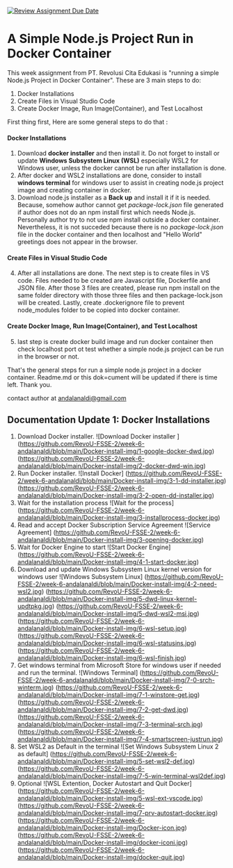 [![Review Assignment Due Date](https://classroom.github.com/assets/deadline-readme-button-24ddc0f5d75046c5622901739e7c5dd533143b0c8e959d652212380cedb1ea36.svg)](https://classroom.github.com/a/nj7iw4Wb)

# A Simple Node.js Project Run in Docker Container

This week assignment from PT. Revolusi Cita Edukasi is "running a simple Node.js Project in Docker Container". These are 3 main steps to do:
1. Docker Installations
2. Create Files in Visual Studio Code
3. Create Docker Image, Run Image(Container), and Test Localhost

First thing first, Here are some general steps to do that :

#### Docker Installations
1. Download **docker installer** and then install it. Do not forget to install or update **Windows Subsystem Linux (WSL)** especially WSL2 for Windows user, unless the docker cannot be run after installation is done.
2. After docker and WSL2 installations are done, consider to install **windows terminal** for windows user to assist in creating node.js project image and creating container in docker.
3. Download node.js installer as a **Back up** and install it if it is needed. Because, somehow author cannot get _package-lock.json_ file generated if author does not do an npm install first which needs Node.js. Personally author try to not use npm install outside a docker container. Nevertheless, it is not succeded because there is no _package-lock.json_ file in the docker container and then localhost and "Hello World" greetings does not appear in the browser.
#### Create Files in Visual Studio Code
4. After all installations are done. The next step is to create files in VS code. Files needed to be created are Javascript file, Dockerfile and JSON file. After those 3 files are created, please run npm install on the same folder directory with those three files and then package-lock.json will be created. Lastly, create .dockerignore file to prevent node_modules folder to be copied into docker container.
#### Create Docker Image, Run Image(Container), and Test Localhost
5. last step is create docker build image and run docker container then check localhost port ot test whether a simple node.js project can be run in the browser or not.

That's the general steps for run a simple node.js project in a docker container. Readme.md or this dok=cument will be updated if there is time left. Thank you.

contact author at andalanaldi@gmail.com

## Documentation Update 1: Docker Installations

1. Download Docker installer.
![Download Docker installer ]
(https://github.com/RevoU-FSSE-2/week-6-andalanaldi/blob/main/Docker-install-img/1-google-docker-dwd.jpg)
(https://github.com/RevoU-FSSE-2/week-6-andalanaldi/blob/main/Docker-install-img/2-docker-dwd-win.jpg)
2. Run Docker installer.
![Install Docker]
(https://github.com/RevoU-FSSE-2/week-6-andalanaldi/blob/main/Docker-install-img/3-1-dd-installer.jpg)
(https://github.com/RevoU-FSSE-2/week-6-andalanaldi/blob/main/Docker-install-img/3-2-open-dd-installer.jpg) 
3. Wait for the installation process
![Wait for the process]
(https://github.com/RevoU-FSSE-2/week-6-andalanaldi/blob/main/Docker-install-img/3-installprocess-docker.jpg)
4. Read and accept Docker Subscription Service Agreement
![Service Agreement]
(https://github.com/RevoU-FSSE-2/week-6-andalanaldi/blob/main/Docker-install-img/3-opening-docker.jpg)
5. Wait for Docker Engine to start
![Start Docker Engine]
(https://github.com/RevoU-FSSE-2/week-6-andalanaldi/blob/main/Docker-install-img/4-1-start-docker.jpg)
6. Download and update Windows Subsystem Linux kernel version for windows user
![Windows Subsystem Linux]
(https://github.com/RevoU-FSSE-2/week-6-andalanaldi/blob/main/Docker-install-img/4-2-need-wsl2.jpg)
(https://github.com/RevoU-FSSE-2/week-6-andalanaldi/blob/main/Docker-install-img/5-dwd-linux-kernel-updtpkg.jpg)
(https://github.com/RevoU-FSSE-2/week-6-andalanaldi/blob/main/Docker-install-img/5-dwd-wsl2-msi.jpg)
(https://github.com/RevoU-FSSE-2/week-6-andalanaldi/blob/main/Docker-install-img/6-wsl-setup.jpg)
(https://github.com/RevoU-FSSE-2/week-6-andalanaldi/blob/main/Docker-install-img/6-wsl-statusins.jpg)
(https://github.com/RevoU-FSSE-2/week-6-andalanaldi/blob/main/Docker-install-img/6-wsl-finish.jpg)
7. Get windows terminal from Microsoft Store for windows user if needed and run the terminal.
![Windows Terminal]
(https://github.com/RevoU-FSSE-2/week-6-andalanaldi/blob/main/Docker-install-img/7-0-srch-winterm.jpg)
(https://github.com/RevoU-FSSE-2/week-6-andalanaldi/blob/main/Docker-install-img/7-1-winstore-get.jpg)
(https://github.com/RevoU-FSSE-2/week-6-andalanaldi/blob/main/Docker-install-img/7-2-get-dwd.jpg)
(https://github.com/RevoU-FSSE-2/week-6-andalanaldi/blob/main/Docker-install-img/7-3-terminal-srch.jpg)
(https://github.com/RevoU-FSSE-2/week-6-andalanaldi/blob/main/Docker-install-img/7-4-smartscreen-justrun.jpg)
8. Set WSL2 as Default in the terminal
![Set Windows Subsystem Linux 2 as default]
(https://github.com/RevoU-FSSE-2/week-6-andalanaldi/blob/main/Docker-install-img/5-set-wsl2-def.jpg)
(https://github.com/RevoU-FSSE-2/week-6-andalanaldi/blob/main/Docker-install-img/7-5-win-terminal-wsl2def.jpg)
9. Optional
![WSL Extention, Docker Autostart and Quit Docker]
(https://github.com/RevoU-FSSE-2/week-6-andalanaldi/blob/main/Docker-install-img/5-wsl-ext-vscode.jpg)
(https://github.com/RevoU-FSSE-2/week-6-andalanaldi/blob/main/Docker-install-img/7-prv-autostart-docker.jpg)
(https://github.com/RevoU-FSSE-2/week-6-andalanaldi/blob/main/Docker-install-img/Docker-icon.jpg)
(https://github.com/RevoU-FSSE-2/week-6-andalanaldi/blob/main/Docker-install-img/docker-iconi.jpg)
(https://github.com/RevoU-FSSE-2/week-6-andalanaldi/blob/main/Docker-install-img/docker-quit.jpg)
